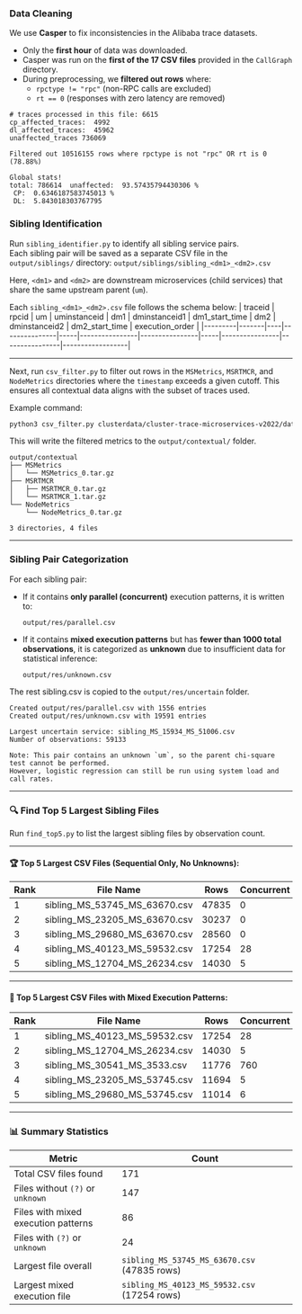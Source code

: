 ### Data Cleaning

We use **Casper** to fix inconsistencies in the Alibaba trace datasets.

- Only the **first hour** of data was downloaded.
- Casper was run on the **first of the 17 CSV files** provided in the `CallGraph` directory.
- During preprocessing, we **filtered out rows** where:
  - `rpctype != "rpc"` (non-RPC calls are excluded)
  - `rt == 0` (responses with zero latency are removed)


```
# traces processed in this file: 6615
cp_affected_traces:  4992
dl_affected_traces:  45962
unaffected_traces 736069

Filtered out 10516155 rows where rpctype is not "rpc" OR rt is 0 (78.88%)

Global stats! 
total: 786614  unaffected:  93.57435794430306 % 
 CP:  0.6346187583745013 % 
 DL:  5.843018303767795
```

### **Sibling Identification**

Run `sibling_identifier.py` to identify all sibling service pairs.  
Each sibling pair will be saved as a separate CSV file in the `output/siblings/` directory: `output/siblings/sibling_<dm1>_<dm2>.csv`

Here, `<dm1>` and `<dm2>` are downstream microservices (child services) that share the same upstream parent (`um`).

Each `sibling_<dm1>_<dm2>.csv` file follows the schema below:
| traceid | rpcid | um | uminstanceid | dm1 | dminstanceid1 | dm1_start_time | dm2 | dminstanceid2 | dm2_start_time | execution_order |
|---------|-------|----|---------------|-----|----------------|----------------|-----|----------------|----------------|------------------|

---

Next, run `csv_filter.py` to filter out rows in the `MSMetrics`, `MSRTMCR`, and `NodeMetrics` directories where the `timestamp` exceeds a given cutoff. This ensures all contextual data aligns with the subset of traces used.

Example command:
```bash
python3 csv_filter.py clusterdata/cluster-trace-microservices-v2022/data 239999 --output output/contextual
```
This will write the filtered metrics to the `output/contextual/` folder.

```
output/contextual
├── MSMetrics
│   └── MSMetrics_0.tar.gz
├── MSRTMCR
│   ├── MSRTMCR_0.tar.gz
│   └── MSRTMCR_1.tar.gz
└── NodeMetrics
    └── NodeMetrics_0.tar.gz

3 directories, 4 files
```

---


### **Sibling Pair Categorization**

For each sibling pair:

- If it contains **only parallel (concurrent)** execution patterns, it is written to:

  ```
  output/res/parallel.csv
  ```

- If it contains **mixed execution patterns** but has **fewer than 1000 total observations**, it is categorized as **unknown** due to insufficient data for statistical inference:

  ```
  output/res/unknown.csv
  ```

The rest sibling.csv is copied to the `output/res/uncertain` folder.
```
Created output/res/parallel.csv with 1556 entries  
Created output/res/unknown.csv with 19591 entries 

Largest uncertain service: sibling_MS_15934_MS_51006.csv
Number of observations: 59133

Note: This pair contains an unknown `um`, so the parent chi-square test cannot be performed.  
However, logistic regression can still be run using system load and call rates.
```

---

### 🔍 **Find Top 5 Largest Sibling Files**

Run `find_top5.py` to list the largest sibling files by observation count.

---

#### 🏆 **Top 5 Largest CSV Files (Sequential Only, No Unknowns):**

| Rank | File Name                                | Rows  | Concurrent | Sequential | Path                                               |
|------|------------------------------------------|-------|------------|------------|----------------------------------------------------|
| 1    | sibling_MS_53745_MS_63670.csv            | 47835 | 0          | 47835      | `output/res/uncertain/sibling_MS_53745_MS_63670.csv` |
| 2    | sibling_MS_23205_MS_63670.csv            | 30237 | 0          | 30237      | `output/res/uncertain/sibling_MS_23205_MS_63670.csv` |
| 3    | sibling_MS_29680_MS_63670.csv            | 28560 | 0          | 28560      | `output/res/uncertain/sibling_MS_29680_MS_63670.csv` |
| 4    | sibling_MS_40123_MS_59532.csv            | 17254 | 28         | 17226      | `output/res/uncertain/sibling_MS_40123_MS_59532.csv` |
| 5    | sibling_MS_12704_MS_26234.csv            | 14030 | 5          | 14025      | `output/res/uncertain/sibling_MS_12704_MS_26234.csv` |

---

#### 🔄 **Top 5 Largest CSV Files with Mixed Execution Patterns:**

| Rank | File Name                                | Rows  | Concurrent | Sequential | Path                                               |
|------|------------------------------------------|-------|------------|------------|----------------------------------------------------|
| 1    | sibling_MS_40123_MS_59532.csv            | 17254 | 28         | 17226      | `output/res/uncertain/sibling_MS_40123_MS_59532.csv` |
| 2    | sibling_MS_12704_MS_26234.csv            | 14030 | 5          | 14025      | `output/res/uncertain/sibling_MS_12704_MS_26234.csv` |
| 3    | sibling_MS_30541_MS_3533.csv             | 11776 | 760        | 11016      | `output/res/uncertain/sibling_MS_30541_MS_3533.csv` |
| 4    | sibling_MS_23205_MS_53745.csv            | 11694 | 5          | 11689      | `output/res/uncertain/sibling_MS_23205_MS_53745.csv` |
| 5    | sibling_MS_29680_MS_53745.csv            | 11014 | 6          | 11008      | `output/res/uncertain/sibling_MS_29680_MS_53745.csv` |

---

### 📊 **Summary Statistics**

| Metric                                 | Count |
|----------------------------------------|-------|
| Total CSV files found                  | 171   |
| Files without `(?)` or `unknown`       | 147   |
| Files with mixed execution patterns    | 86    |
| Files with `(?)` or `unknown`          | 24    |
| Largest file overall                   | `sibling_MS_53745_MS_63670.csv` (47835 rows) |
| Largest mixed execution file           | `sibling_MS_40123_MS_59532.csv` (17254 rows) |
